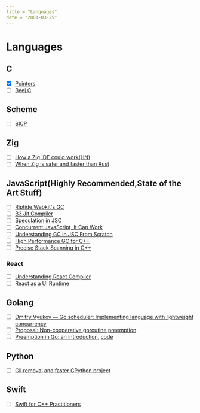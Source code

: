 ```yaml
---
title = "Languages"
date = "2001-03-25"
---
```


# Languages

## C

- [x] [Pointers](https://pdos.csail.mit.edu/6.828/2014/readings/pointers.pdf)
- [ ] [Beej C](https://beej.us/guide/bgc/)

## Scheme

- [ ] [SICP](https://youtube.com/playlist?list=PLE18841CABEA24090)

## Zig

- [ ] [How a Zig IDE could work(HN)](https://news.ycombinator.com/item?id=34740937)
- [ ] [When Zig is safer and faster than Rust](https://news.ycombinator.com/item?id=35060479)

## JavaScript(Highly Recommended,State of the Art Stuff)

- [ ] [Riptide,Webkit's GC](https://webkit.org/blog/7122/introducing-riptide-webkits-retreating-wavefront-concurrent-garbage-collector/)
- [ ] [B3 Jit Compiler](https://webkit.org/blog/5852/introducing-the-b3-jit-compiler/)
- [ ] [Speculation in JSC](https://webkit.org/blog/10308/speculation-in-javascriptcore/)
- [ ] [Concurrent JavaScript, It Can Work](https://webkit.org/blog/7846/concurrent-javascript-it-can-work/)
- [ ] [Understanding GC in JSC From Scratch](https://webkit.org/blog/12967/understanding-gc-in-jsc-from-scratch/)
- [ ] [High Performance GC for C++](https://v8.dev/blog/high-performance-cpp-gc)
- [ ] [Precise Stack Scanning in C++](https://docs.google.com/document/d/1mF-IW2UDwFslAREeapnP8bgXAlLG_DScOVhuTo34gBQ/edit#heading=h.ft3eufkln61m)

### React

- [ ] [Understanding React Compiler](https://tonyalicea.dev/blog/understanding-react-compiler/)
- [ ] [React as a UI Runtime](https://overreacted.io/react-as-a-ui-runtime/)

## Golang

- [ ] [Dmitry Vyukov — Go scheduler: Implementing language with lightweight concurrency ](https://youtu.be/-K11rY57K7k)
- [ ] [Proposal: Non-cooperative goroutine preemption](https://go.googlesource.com/proposal/+/master/design/24543-non-cooperative-preemption.md)
- [ ] [Preemption in Go: an introduction](https://unskilled.blog/posts/preemption-in-go-an-introduction/#:~:text=The%20first%20step%20towards%20preemption,course%20it%20can%20be%20preempted), [code](https://go.dev/src/runtime/preempt.go)

## Python

- [ ] [Gil removal and faster CPython project](https://lwn.net/Articles/939981/?s=08)


## Swift

- [ ] [Swift for C++ Practitioners](https://www.douggregor.net/)

